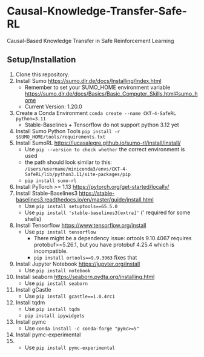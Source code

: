 # Causal-Knowledge-Transfer-Safe-RL
Causal-Based Knowledge Transfer in Safe Reinforcement Learning

## Setup/Installation
1. Clone this repository.
2. Install Sumo https://sumo.dlr.de/docs/Installing/index.html
    * Remember to set your SUMO_HOME environment variable https://sumo.dlr.de/docs/Basics/Basic_Computer_Skills.html#sumo_home
    * Current Version: 1.20.0
3. Create a Conda Environment `conda create --name CKT-4-SafeRL python=3.11`
    * Stable-Baselines + Tensorflow do not support python 3.12 yet
4. Install Sumo Python Tools `pip install -r $SUMO_HOME/tools/requirements.txt`
5. Install SumoRL https://lucasalegre.github.io/sumo-rl/install/install/
    * Use `pip --version to check whether` the correct environment is used
    * the path should look similar to this: `/Users/username/miniconda3/envs/CKT-4-SafeRL/lib/python3.11/site-packages/pip`
    * `pip install sumo-rl`
6. Install PyTorch >= 1.13 https://pytorch.org/get-started/locally/
7. Install Stable-Baselines3 https://stable-baselines3.readthedocs.io/en/master/guide/install.html
    * Use `pip install setuptools==65.5.0`
    * Use `pip install 'stable-baselines3[extra]'` (' required for some shells)
8. Install Tensorflow https://www.tensorflow.org/install
    * Use `pip install tensorflow`
      * There might be a dependency issue: ortools 9.10.4067 requires protobuf>=5.26.1, but you have protobuf 4.25.4 which is incompatible.
      * `pip install ortools==9.9.3963` fixes that
9. Install Jupyter Notebook https://jupyter.org/install
    * Use `pip install notebook`
10. Install seaborn https://seaborn.pydta.org/installing.html
    * Use `pip install seaborn`
11. Install gCastle
    * Use `pip install gcastle==1.0.4rc1`
12. Install tqdm
    * Use `pip install tqdm`
    * `pip install ipywidgets`
13. Install pymc
    * Use `conda install -c conda-forge "pymc>=5"`
14. Install pymc-experimental
15. * Use `pip install pymc-experimental`